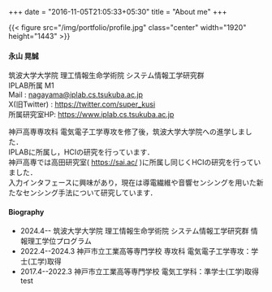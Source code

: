+++
date = "2016-11-05T21:05:33+05:30"
title = "About me"
+++

{{< figure src="/img/portfolio/profile.jpg" class="center" width="1920" height="1443" >}}

#### 永山 晃誠

筑波大学大学院 理工情報生命学術院 システム情報工学研究群  
IPLAB所属 M1  
Mail : nagayama@iplab.cs.tsukuba.ac.jp  
X(旧Twitter) : https://twitter.com/super_kusi  
所属研究室HP: https://www.iplab.cs.tsukuba.ac.jp

神戸高専専攻科 電気電子工学専攻を修了後，筑波大学大学院への進学しました．  
IPLABに所属し，HCIの研究を行っています．  
神戸高専では高田研究室( https://sai.ac/ )に所属し同じくHCIの研究を行っていました．  
入力インタフェースに興味があり，現在は導電繊維や音響センシングを用いた新たなセンシング手法について研究しています．

#### Biography

* 2024.4-- 筑波大学大学院 理工情報生命学術院 システム情報工学研究群 情報理工学位プログラム
* 2022.4--2024.3 神戸市立工業高等専門学校 専攻科 電気電子工学専攻：学士(工学)取得
* 2017.4--2022.3 神戸市立工業高等専門学校 電気工学科：準学士(工学)取得
test